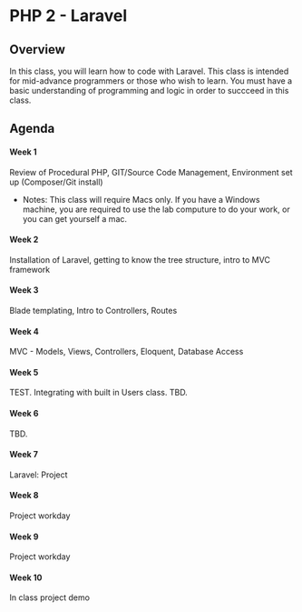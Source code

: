 # PHP 2 - Laravel

## Overview

In this class, you will learn how to code with Laravel. This class is intended for mid-advance programmers or those who wish to learn. You must have a basic understanding of programming and logic in order to succceed in this class.

## Agenda

#### Week 1

Review of Procedural PHP, GIT/Source Code Management, Environment set up (Composer/Git install)

- Notes: This class will require Macs only. If you have a Windows machine, you are required to use the lab computure to do your work, or you can get yourself a mac.

#### Week 2

Installation of Laravel, getting to know the tree structure, intro to MVC framework

#### Week 3

Blade templating, Intro to Controllers, Routes

#### Week 4

MVC - Models, Views, Controllers, Eloquent, Database Access

#### Week 5

TEST. Integrating with built in Users class. TBD.

#### Week 6

TBD.

#### Week 7

Laravel: Project

#### Week 8

Project workday

#### Week 9

Project workday

#### Week 10

In class project demo

